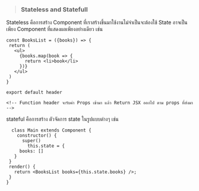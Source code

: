> ### Stateless and Statefull

Stateless คือการสร้าง Component ที่เราสร้างขึ้นมาใช้งานไม่จําเป็นจะต้องใช้ State อาจเป็นเพียง Component ที่แสดงผลเพียงอย่างเดียว เช่น

```
const BooksList = ({books}) => {
 return (
   <ul>
     {books.map(book => {
       return <li>book</li>
     })}
   </ul>
 )
}

export default header

<!-- Function header จะรับค่า Props เข้ามา แล้ว Return JSX ออกไป ตาม props ที่ส่งมา -->
```

stateful คือการสร้าง ตัวจัดการ state ในรูปแบบต่างๆ เช่น

```
  class Main extends Component {
    constructor() {
      super()
        this.state = {
     books: []
   }
 }
 render() {
   return <BooksList books={this.state.books} />;
 }
}
```
